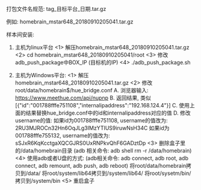 
打包文件名规范:
    tag_目标平台_日期.tar.gz

例如:
    homebrain_mstar648_20180910205041.tar.gz


样本间安装:

1. 主机为linux平台
   <1> 解压homebrain_mstar648_20180910205041.tar.gz
   <2> cd homebrain_mstar648_20180910205041/root
   <3> 修改adb_push_package中BOX_IP (目标机的IP)
   <4> ./adb_push_package.sh


2. 主机为Windows平台:
   <1> 解压homebrain_mstar648_20180910205041.tar.gz
   <2> 修改root/data/homebrain$/hue_bridge.conf
       A. 浏览器输入: https://www.meethue.com/api/nupnp
       B. 返回结果, 类似[{"id":"001788fffe751108","internalipaddress":"192.168.124.4"}]
       C. 使用上面的结果替换hue_bridge.conf中的id和internalipaddress对应的值
       D. 修改username的值:
              如果id为001788fffe751108, username的值改为: 2RU3MJROCn32Hn6OqJLg3IMzYTIUS9iruwNsH34C
              如果id为001788fffe755132, username的值改为: sSJxR6KqKcctgaXQCGJRS0UxRNPkvQhF6GADztDp
   <3> 删除盒子里的/data/homebrain目录 (adb 相关命令: adb shell rm -r /data/homebrain)
   <4> 使用adb或者U盘的方式: (adb相关命令: adb connect, adb root, adb connect, adb remount, adb push, adb reboot)
       将root/data/homebrain拷贝到/data/
       将root/system/lib64拷贝到/system/lib64/
       将root/sysetm/bin/拷贝到/system/bin
   <5> 重启盒子
